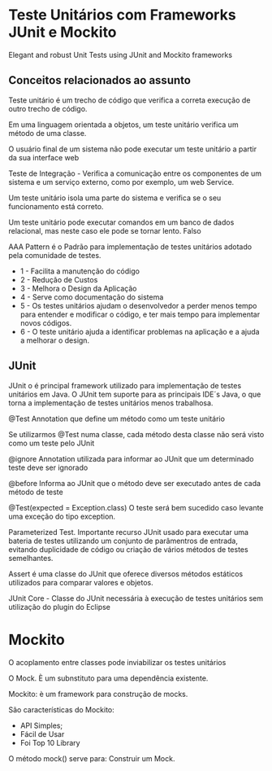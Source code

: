 # Teste Unitários com Frameworks JUnit e Mockito

Elegant and robust Unit Tests using JUnit and Mockito frameworks

##  Conceitos relacionados ao assunto

Teste unitário é um trecho de código que verifica a correta execução de outro trecho de código.

Em uma linguagem orientada a objetos, um teste unitário verifica um método de uma classe.

O usuário final de um sistema não pode executar um teste unitário a partir da sua interface web

Teste de Integração - Verifica a comunicação entre os componentes de um sistema e um serviço externo, como por exemplo, um web Service.

Um teste unitário isola uma parte do sistema e verifica se o seu funcionamento está correto.

Um teste unitário pode executar comandos em um banco de dados relacional, mas neste caso ele pode se tornar lento. Falso

AAA Pattern é o Padrão para implementação de testes unitários adotado pela comunidade de testes.

* 1 - Facilita a manutenção do código
* 2 - Redução de Custos
* 3 - Melhora o Design da Aplicação
* 4 - Serve como documentação do sistema
* 5 - Os testes unitários ajudam o desenvolvedor a perder menos tempo para entender e modificar o código, e ter mais tempo para implementar novos códigos.
* 6 - O teste unitário ajuda a identificar problemas na aplicação e a ajuda a melhorar o design.

## JUnit
JUnit o é principal framework utilizado para implementação de testes unitários em Java.
O JUnit tem suporte para as principais IDE´s Java, o que torna a implementação de testes unitários menos trabalhosa.

@Test Annotation que define um método como um teste unitário

Se utilizarmos @Test numa classe, cada método desta classe não será visto como um teste pelo JUnit

@ignore Annotation utilizada para informar ao JUnit que um determinado teste deve ser ignorado

@before Informa ao JUnit que o método deve ser executado antes de cada método de teste

@Test(expected = Exception.class)
O teste será bem sucedido caso levante uma exceção do tipo exception.

Parameterized Test. Importante recurso JUnit usado para executar uma bateria de testes utilizando um conjunto de parâmentros de entrada, evitando duplicidade de código ou criação de vários métodos de testes semelhantes.

Assert é uma classe do JUnit que oferece diversos métodos estáticos utilizados para comparar valores e objetos.

JUnit Core - Classe do JUnit necessária à execução de testes unitários sem utilização do plugin do Eclipse

# Mockito
O acoplamento entre classes pode inviabilizar os testes unitários

O Mock. È um subnstituto para uma dependência existente.

Mockito: è um framework para construção de mocks.

São características do Mockito:

* API Simples;
* Fácil de Usar
* Foi Top 10 Library

O método mock() serve para: Construir um Mock.
